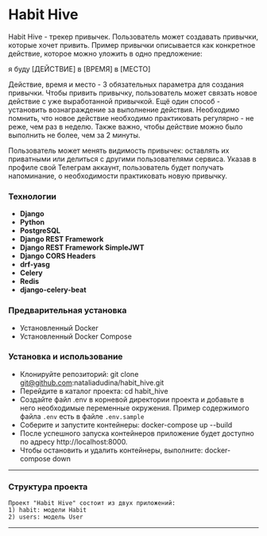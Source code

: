 # Habit Hive

Habit Hive - трекер привычек. Пользователь может создавать привычки, которые хочет привить.
Пример привычки описывается как конкретное действие, которое можно уложить в одно предложение:

я буду [ДЕЙСТВИЕ] в [ВРЕМЯ] в [МЕСТО]

Действие, время и место - 3 обязательных параметра для создания привычки. 
Чтобы привить привычку, пользователь может связать новое действие с уже выработанной привычкой.
Ещё один способ - установить вознаграждение за выполнение действия.
Необходимо помнить, что новое действие необходимо практиковать регулярно - не реже, чем раз в неделю. 
Также важно, чтобы действие можно было выполнить не более, чем за 2 минуты.

Пользователь может менять видимость привычек: оставлять их приватными или делиться с другими пользователями сервиса.
Указав в профиле свой Телеграм аккаунт, пользователь будет получать напоминание, о необходимости практиковать новую привычку.

### Технологии

- **Django**
- **Python**
- **PostgreSQL**
- **Django REST Framework**
- **Django REST Framework SimpleJWT**
- **Django CORS Headers**
- **drf-yasg**
- **Celery**
- **Redis**
- **django-celery-beat**

###  Предварительная установка

+ Установленный Docker
+ Установленный Docker Compose


###  Установка и использование

+ Клонируйте репозиторий: git clone git@github.com:nataliadudina/habit_hive.git
+ Перейдите в каталог проекта: cd habit_hive
+ Создайте файл .env в корневой директории проекта и добавьте в него необходимые переменные окружения. Пример содержимого файла `.env` есть в файле `.env.sample`
+ Соберите и запустите контейнеры: docker-compose up --build
+ После успешного запуска контейнеров приложение будет доступно по адресу http://localhost:8000.
+ Чтобы остановить и удалить контейнеры, выполните: docker-compose down

---

### Структура проекта

    Проект "Habit Hive" состоит из двух приложений:
    1) habit: модели Habit
    2) users: модель User
---
